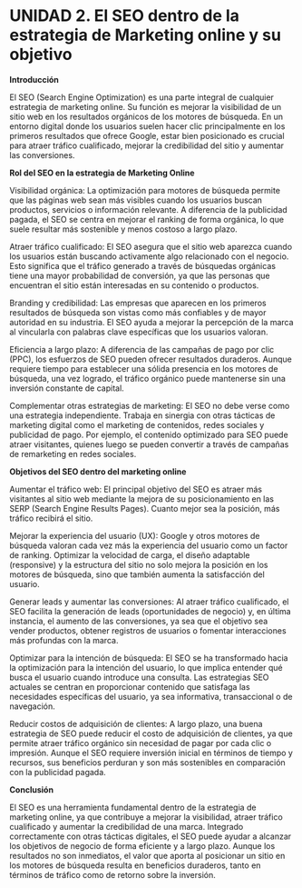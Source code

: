 # UNIDAD 2. El SEO dentro de la estrategia de Marketing online y su objetivo

**Introducción**

El SEO (Search Engine Optimization) es una parte integral de cualquier estrategia de marketing online. Su función es mejorar la visibilidad de un sitio web en los resultados orgánicos de los motores de búsqueda. En un entorno digital donde los usuarios suelen hacer clic principalmente en los primeros resultados que ofrece Google, estar bien posicionado es crucial para atraer tráfico cualificado, mejorar la credibilidad del sitio y aumentar las conversiones.

**Rol del SEO en la estrategia de Marketing Online**

Visibilidad orgánica: La optimización para motores de búsqueda permite que las páginas web sean más visibles cuando los usuarios buscan productos, servicios o información relevante. A diferencia de la publicidad pagada, el SEO se centra en mejorar el ranking de forma orgánica, lo que suele resultar más sostenible y menos costoso a largo plazo.

Atraer tráfico cualificado: El SEO asegura que el sitio web aparezca cuando los usuarios están buscando activamente algo relacionado con el negocio. Esto significa que el tráfico generado a través de búsquedas orgánicas tiene una mayor probabilidad de conversión, ya que las personas que encuentran el sitio están interesadas en su contenido o productos.

Branding y credibilidad: Las empresas que aparecen en los primeros resultados de búsqueda son vistas como más confiables y de mayor autoridad en su industria. El SEO ayuda a mejorar la percepción de la marca al vincularla con palabras clave específicas que los usuarios valoran.

Eficiencia a largo plazo: A diferencia de las campañas de pago por clic (PPC), los esfuerzos de SEO pueden ofrecer resultados duraderos. Aunque requiere tiempo para establecer una sólida presencia en los motores de búsqueda, una vez logrado, el tráfico orgánico puede mantenerse sin una inversión constante de capital.

Complementar otras estrategias de marketing: El SEO no debe verse como una estrategia independiente. Trabaja en sinergia con otras tácticas de marketing digital como el marketing de contenidos, redes sociales y publicidad de pago. Por ejemplo, el contenido optimizado para SEO puede atraer visitantes, quienes luego se pueden convertir a través de campañas de remarketing en redes sociales.

**Objetivos del SEO dentro del marketing online**

Aumentar el tráfico web: El principal objetivo del SEO es atraer más visitantes al sitio web mediante la mejora de su posicionamiento en las SERP (Search Engine Results Pages). Cuanto mejor sea la posición, más tráfico recibirá el sitio.

Mejorar la experiencia del usuario (UX): Google y otros motores de búsqueda valoran cada vez más la experiencia del usuario como un factor de ranking. Optimizar la velocidad de carga, el diseño adaptable (responsive) y la estructura del sitio no solo mejora la posición en los motores de búsqueda, sino que también aumenta la satisfacción del usuario.

Generar leads y aumentar las conversiones: Al atraer tráfico cualificado, el SEO facilita la generación de leads (oportunidades de negocio) y, en última instancia, el aumento de las conversiones, ya sea que el objetivo sea vender productos, obtener registros de usuarios o fomentar interacciones más profundas con la marca.

Optimizar para la intención de búsqueda: El SEO se ha transformado hacia la optimización para la intención del usuario, lo que implica entender qué busca el usuario cuando introduce una consulta. Las estrategias SEO actuales se centran en proporcionar contenido que satisfaga las necesidades específicas del usuario, ya sea informativa, transaccional o de navegación.

Reducir costos de adquisición de clientes: A largo plazo, una buena estrategia de SEO puede reducir el costo de adquisición de clientes, ya que permite atraer tráfico orgánico sin necesidad de pagar por cada clic o impresión. Aunque el SEO requiere inversión inicial en términos de tiempo y recursos, sus beneficios perduran y son más sostenibles en comparación con la publicidad pagada.

**Conclusión**

El SEO es una herramienta fundamental dentro de la estrategia de marketing online, ya que contribuye a mejorar la visibilidad, atraer tráfico cualificado y aumentar la credibilidad de una marca. Integrado correctamente con otras tácticas digitales, el SEO puede ayudar a alcanzar los objetivos de negocio de forma eficiente y a largo plazo. Aunque los resultados no son inmediatos, el valor que aporta al posicionar un sitio en los motores de búsqueda resulta en beneficios duraderos, tanto en términos de tráfico como de retorno sobre la inversión.